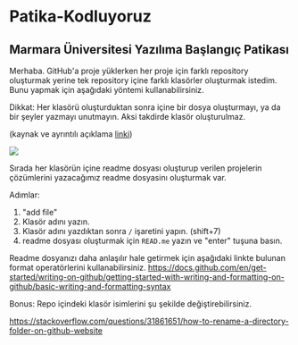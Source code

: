 # Patika-Kodluyoruz
## Marmara Üniversitesi Yazılıma Başlangıç Patikası

Merhaba.
GitHub'a proje yüklerken her proje için farklı repository oluşturmak yerine tek repository içine farklı klasörler oluşturmak istedim.
Bunu yapmak için aşağıdaki yöntemi kullanabilirsiniz.

Dikkat: Her klasörü oluşturduktan sonra içine bir dosya oluşturmayı, ya da bir şeyler yazmayı unutmayın. Aksi takdirde klasör oluşturulmaz.

(kaynak ve ayrıntılı açıklama [linki](https://sdet-tomaszbuga.medium.com/shortz-how-to-create-subfolders-in-your-github-repository-255d340b298c))

![](https://miro.medium.com/max/640/1*bAAiw1pNFLqJliGO-2ETSg.gif)

Sırada her klasörün içine readme dosyası oluşturup verilen projelerin çözümlerini yazacağımız readme dosyasinı oluşturmak var.

Adımlar:

1. "add file"
2. Klasör adını yazın.
3. Klasör adını yazdıktan sonra ```/``` işaretini yapın. (shift+7)
5. readme dosyası oluşturmak için ```READ.me``` yazın ve "enter" tuşuna basın.

Readme dosyanızı daha anlaşılır hale getirmek için aşağıdaki linkte bulunan format operatörlerini kullanabilirsiniz.
https://docs.github.com/en/get-started/writing-on-github/getting-started-with-writing-and-formatting-on-github/basic-writing-and-formatting-syntax

Bonus: Repo içindeki klasör isimlerini şu şekilde değiştirebilirsiniz.

https://stackoverflow.com/questions/31861651/how-to-rename-a-directory-folder-on-github-website 

